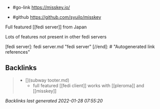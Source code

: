 - #go-link https://misskey.io/

- #github https://github.com/syuilo/misskey

Full featured [[fedi server]] from Japan

Lots of features not present in other fedi servers

[//begin]: # "Autogenerated link references for markdown compatibility"
[fedi server]: fedi server.md "fedi server"
[//end]: # "Autogenerated link references"

## Backlinks

> - [](subway tooter.md)
>   - full featured [[fedi client]] works with [[pleroma]] and [[misskey]]

_Backlinks last generated 2022-01-28 07:55:20_
